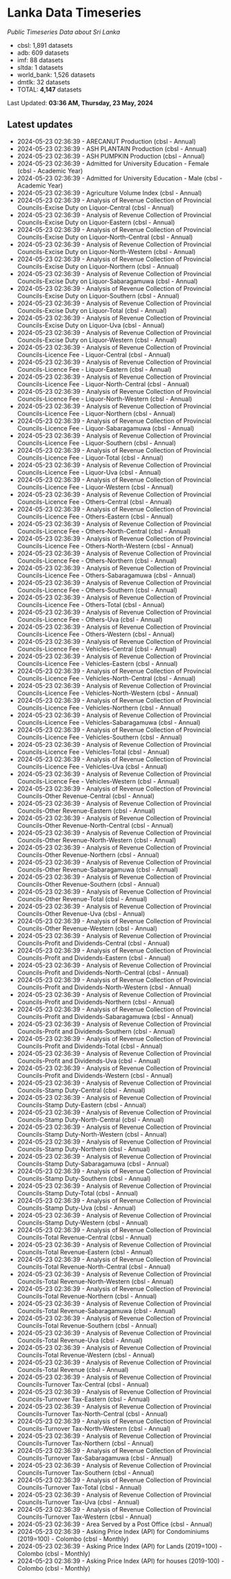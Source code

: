 # Lanka Data Timeseries
*Public Timeseries Data about Sri Lanka*

* cbsl: 1,891 datasets
* adb: 609 datasets
* imf: 88 datasets
* sltda: 1 datasets
* world_bank: 1,526 datasets
* dmtlk: 32 datasets
* TOTAL: **4,147** datasets

Last Updated: **03:36 AM, Thursday, 23 May, 2024**

## Latest updates

* 2024-05-23 02:36:39 - ARECANUT Production (cbsl - Annual)
* 2024-05-23 02:36:39 - ASH PLANTAIN Production (cbsl - Annual)
* 2024-05-23 02:36:39 - ASH PUMPKIN Production (cbsl - Annual)
* 2024-05-23 02:36:39 - Admitted for University Education - Female (cbsl - Academic Year)
* 2024-05-23 02:36:39 - Admitted for University Education - Male (cbsl - Academic Year)
* 2024-05-23 02:36:39 - Agriculture Volume Index (cbsl - Annual)
* 2024-05-23 02:36:39 - Analysis of Revenue Collection of Provincial Councils-Excise Duty on Liquor-Central (cbsl - Annual)
* 2024-05-23 02:36:39 - Analysis of Revenue Collection of Provincial Councils-Excise Duty on Liquor-Eastern (cbsl - Annual)
* 2024-05-23 02:36:39 - Analysis of Revenue Collection of Provincial Councils-Excise Duty on Liquor-North-Central (cbsl - Annual)
* 2024-05-23 02:36:39 - Analysis of Revenue Collection of Provincial Councils-Excise Duty on Liquor-North-Western (cbsl - Annual)
* 2024-05-23 02:36:39 - Analysis of Revenue Collection of Provincial Councils-Excise Duty on Liquor-Northern (cbsl - Annual)
* 2024-05-23 02:36:39 - Analysis of Revenue Collection of Provincial Councils-Excise Duty on Liquor-Sabaragamuwa (cbsl - Annual)
* 2024-05-23 02:36:39 - Analysis of Revenue Collection of Provincial Councils-Excise Duty on Liquor-Southern (cbsl - Annual)
* 2024-05-23 02:36:39 - Analysis of Revenue Collection of Provincial Councils-Excise Duty on Liquor-Total (cbsl - Annual)
* 2024-05-23 02:36:39 - Analysis of Revenue Collection of Provincial Councils-Excise Duty on Liquor-Uva (cbsl - Annual)
* 2024-05-23 02:36:39 - Analysis of Revenue Collection of Provincial Councils-Excise Duty on Liquor-Western (cbsl - Annual)
* 2024-05-23 02:36:39 - Analysis of Revenue Collection of Provincial Councils-Licence Fee - Liquor-Central (cbsl - Annual)
* 2024-05-23 02:36:39 - Analysis of Revenue Collection of Provincial Councils-Licence Fee - Liquor-Eastern (cbsl - Annual)
* 2024-05-23 02:36:39 - Analysis of Revenue Collection of Provincial Councils-Licence Fee - Liquor-North-Central (cbsl - Annual)
* 2024-05-23 02:36:39 - Analysis of Revenue Collection of Provincial Councils-Licence Fee - Liquor-North-Western (cbsl - Annual)
* 2024-05-23 02:36:39 - Analysis of Revenue Collection of Provincial Councils-Licence Fee - Liquor-Northern (cbsl - Annual)
* 2024-05-23 02:36:39 - Analysis of Revenue Collection of Provincial Councils-Licence Fee - Liquor-Sabaragamuwa (cbsl - Annual)
* 2024-05-23 02:36:39 - Analysis of Revenue Collection of Provincial Councils-Licence Fee - Liquor-Southern (cbsl - Annual)
* 2024-05-23 02:36:39 - Analysis of Revenue Collection of Provincial Councils-Licence Fee - Liquor-Total (cbsl - Annual)
* 2024-05-23 02:36:39 - Analysis of Revenue Collection of Provincial Councils-Licence Fee - Liquor-Uva (cbsl - Annual)
* 2024-05-23 02:36:39 - Analysis of Revenue Collection of Provincial Councils-Licence Fee - Liquor-Western (cbsl - Annual)
* 2024-05-23 02:36:39 - Analysis of Revenue Collection of Provincial Councils-Licence Fee - Others-Central (cbsl - Annual)
* 2024-05-23 02:36:39 - Analysis of Revenue Collection of Provincial Councils-Licence Fee - Others-Eastern (cbsl - Annual)
* 2024-05-23 02:36:39 - Analysis of Revenue Collection of Provincial Councils-Licence Fee - Others-North-Central (cbsl - Annual)
* 2024-05-23 02:36:39 - Analysis of Revenue Collection of Provincial Councils-Licence Fee - Others-North-Western (cbsl - Annual)
* 2024-05-23 02:36:39 - Analysis of Revenue Collection of Provincial Councils-Licence Fee - Others-Northern (cbsl - Annual)
* 2024-05-23 02:36:39 - Analysis of Revenue Collection of Provincial Councils-Licence Fee - Others-Sabaragamuwa (cbsl - Annual)
* 2024-05-23 02:36:39 - Analysis of Revenue Collection of Provincial Councils-Licence Fee - Others-Southern (cbsl - Annual)
* 2024-05-23 02:36:39 - Analysis of Revenue Collection of Provincial Councils-Licence Fee - Others-Total (cbsl - Annual)
* 2024-05-23 02:36:39 - Analysis of Revenue Collection of Provincial Councils-Licence Fee - Others-Uva (cbsl - Annual)
* 2024-05-23 02:36:39 - Analysis of Revenue Collection of Provincial Councils-Licence Fee - Others-Western (cbsl - Annual)
* 2024-05-23 02:36:39 - Analysis of Revenue Collection of Provincial Councils-Licence Fee - Vehicles-Central (cbsl - Annual)
* 2024-05-23 02:36:39 - Analysis of Revenue Collection of Provincial Councils-Licence Fee - Vehicles-Eastern (cbsl - Annual)
* 2024-05-23 02:36:39 - Analysis of Revenue Collection of Provincial Councils-Licence Fee - Vehicles-North-Central (cbsl - Annual)
* 2024-05-23 02:36:39 - Analysis of Revenue Collection of Provincial Councils-Licence Fee - Vehicles-North-Western (cbsl - Annual)
* 2024-05-23 02:36:39 - Analysis of Revenue Collection of Provincial Councils-Licence Fee - Vehicles-Northern (cbsl - Annual)
* 2024-05-23 02:36:39 - Analysis of Revenue Collection of Provincial Councils-Licence Fee - Vehicles-Sabaragamuwa (cbsl - Annual)
* 2024-05-23 02:36:39 - Analysis of Revenue Collection of Provincial Councils-Licence Fee - Vehicles-Southern (cbsl - Annual)
* 2024-05-23 02:36:39 - Analysis of Revenue Collection of Provincial Councils-Licence Fee - Vehicles-Total (cbsl - Annual)
* 2024-05-23 02:36:39 - Analysis of Revenue Collection of Provincial Councils-Licence Fee - Vehicles-Uva (cbsl - Annual)
* 2024-05-23 02:36:39 - Analysis of Revenue Collection of Provincial Councils-Licence Fee - Vehicles-Western (cbsl - Annual)
* 2024-05-23 02:36:39 - Analysis of Revenue Collection of Provincial Councils-Other Revenue-Central (cbsl - Annual)
* 2024-05-23 02:36:39 - Analysis of Revenue Collection of Provincial Councils-Other Revenue-Eastern (cbsl - Annual)
* 2024-05-23 02:36:39 - Analysis of Revenue Collection of Provincial Councils-Other Revenue-North-Central (cbsl - Annual)
* 2024-05-23 02:36:39 - Analysis of Revenue Collection of Provincial Councils-Other Revenue-North-Western (cbsl - Annual)
* 2024-05-23 02:36:39 - Analysis of Revenue Collection of Provincial Councils-Other Revenue-Northern (cbsl - Annual)
* 2024-05-23 02:36:39 - Analysis of Revenue Collection of Provincial Councils-Other Revenue-Sabaragamuwa (cbsl - Annual)
* 2024-05-23 02:36:39 - Analysis of Revenue Collection of Provincial Councils-Other Revenue-Southern (cbsl - Annual)
* 2024-05-23 02:36:39 - Analysis of Revenue Collection of Provincial Councils-Other Revenue-Total (cbsl - Annual)
* 2024-05-23 02:36:39 - Analysis of Revenue Collection of Provincial Councils-Other Revenue-Uva (cbsl - Annual)
* 2024-05-23 02:36:39 - Analysis of Revenue Collection of Provincial Councils-Other Revenue-Western (cbsl - Annual)
* 2024-05-23 02:36:39 - Analysis of Revenue Collection of Provincial Councils-Profit and Dividends-Central (cbsl - Annual)
* 2024-05-23 02:36:39 - Analysis of Revenue Collection of Provincial Councils-Profit and Dividends-Eastern (cbsl - Annual)
* 2024-05-23 02:36:39 - Analysis of Revenue Collection of Provincial Councils-Profit and Dividends-North-Central (cbsl - Annual)
* 2024-05-23 02:36:39 - Analysis of Revenue Collection of Provincial Councils-Profit and Dividends-North-Western (cbsl - Annual)
* 2024-05-23 02:36:39 - Analysis of Revenue Collection of Provincial Councils-Profit and Dividends-Northern (cbsl - Annual)
* 2024-05-23 02:36:39 - Analysis of Revenue Collection of Provincial Councils-Profit and Dividends-Sabaragamuwa (cbsl - Annual)
* 2024-05-23 02:36:39 - Analysis of Revenue Collection of Provincial Councils-Profit and Dividends-Southern (cbsl - Annual)
* 2024-05-23 02:36:39 - Analysis of Revenue Collection of Provincial Councils-Profit and Dividends-Total (cbsl - Annual)
* 2024-05-23 02:36:39 - Analysis of Revenue Collection of Provincial Councils-Profit and Dividends-Uva (cbsl - Annual)
* 2024-05-23 02:36:39 - Analysis of Revenue Collection of Provincial Councils-Profit and Dividends-Western (cbsl - Annual)
* 2024-05-23 02:36:39 - Analysis of Revenue Collection of Provincial Councils-Stamp Duty-Central (cbsl - Annual)
* 2024-05-23 02:36:39 - Analysis of Revenue Collection of Provincial Councils-Stamp Duty-Eastern (cbsl - Annual)
* 2024-05-23 02:36:39 - Analysis of Revenue Collection of Provincial Councils-Stamp Duty-North-Central (cbsl - Annual)
* 2024-05-23 02:36:39 - Analysis of Revenue Collection of Provincial Councils-Stamp Duty-North-Western (cbsl - Annual)
* 2024-05-23 02:36:39 - Analysis of Revenue Collection of Provincial Councils-Stamp Duty-Northern (cbsl - Annual)
* 2024-05-23 02:36:39 - Analysis of Revenue Collection of Provincial Councils-Stamp Duty-Sabaragamuwa (cbsl - Annual)
* 2024-05-23 02:36:39 - Analysis of Revenue Collection of Provincial Councils-Stamp Duty-Southern (cbsl - Annual)
* 2024-05-23 02:36:39 - Analysis of Revenue Collection of Provincial Councils-Stamp Duty-Total (cbsl - Annual)
* 2024-05-23 02:36:39 - Analysis of Revenue Collection of Provincial Councils-Stamp Duty-Uva (cbsl - Annual)
* 2024-05-23 02:36:39 - Analysis of Revenue Collection of Provincial Councils-Stamp Duty-Western (cbsl - Annual)
* 2024-05-23 02:36:39 - Analysis of Revenue Collection of Provincial Councils-Total Revenue-Central (cbsl - Annual)
* 2024-05-23 02:36:39 - Analysis of Revenue Collection of Provincial Councils-Total Revenue-Eastern (cbsl - Annual)
* 2024-05-23 02:36:39 - Analysis of Revenue Collection of Provincial Councils-Total Revenue-North-Central (cbsl - Annual)
* 2024-05-23 02:36:39 - Analysis of Revenue Collection of Provincial Councils-Total Revenue-North-Western (cbsl - Annual)
* 2024-05-23 02:36:39 - Analysis of Revenue Collection of Provincial Councils-Total Revenue-Northern (cbsl - Annual)
* 2024-05-23 02:36:39 - Analysis of Revenue Collection of Provincial Councils-Total Revenue-Sabaragamuwa (cbsl - Annual)
* 2024-05-23 02:36:39 - Analysis of Revenue Collection of Provincial Councils-Total Revenue-Southern (cbsl - Annual)
* 2024-05-23 02:36:39 - Analysis of Revenue Collection of Provincial Councils-Total Revenue-Uva (cbsl - Annual)
* 2024-05-23 02:36:39 - Analysis of Revenue Collection of Provincial Councils-Total Revenue-Western (cbsl - Annual)
* 2024-05-23 02:36:39 - Analysis of Revenue Collection of Provincial Councils-Total Revenue (cbsl - Annual)
* 2024-05-23 02:36:39 - Analysis of Revenue Collection of Provincial Councils-Turnover Tax-Central (cbsl - Annual)
* 2024-05-23 02:36:39 - Analysis of Revenue Collection of Provincial Councils-Turnover Tax-Eastern (cbsl - Annual)
* 2024-05-23 02:36:39 - Analysis of Revenue Collection of Provincial Councils-Turnover Tax-North-Central (cbsl - Annual)
* 2024-05-23 02:36:39 - Analysis of Revenue Collection of Provincial Councils-Turnover Tax-North-Western (cbsl - Annual)
* 2024-05-23 02:36:39 - Analysis of Revenue Collection of Provincial Councils-Turnover Tax-Northern (cbsl - Annual)
* 2024-05-23 02:36:39 - Analysis of Revenue Collection of Provincial Councils-Turnover Tax-Sabaragamuwa (cbsl - Annual)
* 2024-05-23 02:36:39 - Analysis of Revenue Collection of Provincial Councils-Turnover Tax-Southern (cbsl - Annual)
* 2024-05-23 02:36:39 - Analysis of Revenue Collection of Provincial Councils-Turnover Tax-Total (cbsl - Annual)
* 2024-05-23 02:36:39 - Analysis of Revenue Collection of Provincial Councils-Turnover Tax-Uva (cbsl - Annual)
* 2024-05-23 02:36:39 - Analysis of Revenue Collection of Provincial Councils-Turnover Tax-Western (cbsl - Annual)
* 2024-05-23 02:36:39 - Area Served by a Post Office (cbsl - Annual)
* 2024-05-23 02:36:39 - Asking Price Index (API) for Condominiums (2019=100) - Colombo (cbsl - Monthly)
* 2024-05-23 02:36:39 - Asking Price Index (API) for Lands (2019=100) - Colombo (cbsl - Monthly)
* 2024-05-23 02:36:39 - Asking Price Index (API) for houses (2019-100) - Colombo (cbsl - Monthly)